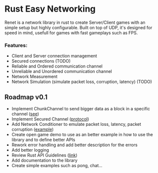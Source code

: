 # Rust Easy Networking
Renet is a network library in rust to create Server/Client games with an simple setup but highly configurable.
Built on top of UDP, it's designed for speed in mind, usefull for games with fast gameplays such as FPS.

### Features:
  - Client and Server connection management
  - Secured connections (TODO)
  - Reliable and Ordered communication channel
  - Unreliable and Unordered communication channel
  - Network Measurement
  - Network Simulation (simulate packet loss, corruption, latency) (TODO)

## Roadmap v0.1
- Implement ChunkChannel to send bigger data as a block in a specific channel ([see](https://gafferongames.com/post/sending_large_blocks_of_data/))
- Implement Secured Channel ([protocol](https://github.com/networkprotocol/netcode/blob/master/STANDARD.md))
- Add Network Conditioner to emulate packet loss, latency, packet corruption ([example](https://github.com/amethyst/laminar/blob/master/src/net/link_conditioner.rs))
- Create open game demo to use as an better example in how to use the library and to define better APIs
- Rework error handling and add better description for the errors
- Add better logging
- Review Rust API Guidelines ([link](https://rust-lang.github.io/api-guidelines/about.html))
- Add documentation to the library
- Create simple examples such as pong, chat...
